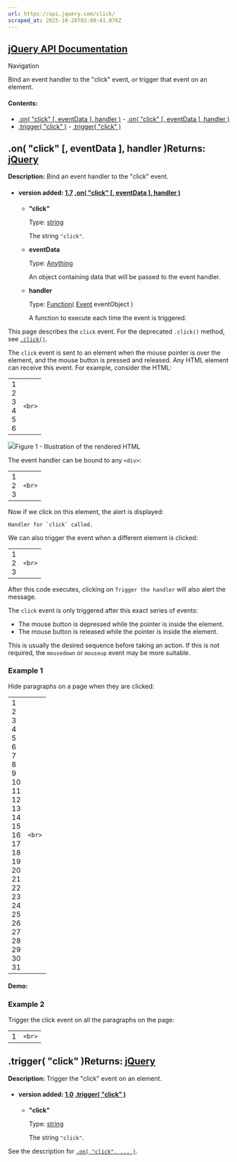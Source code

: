 ```yaml
---
url: https://api.jquery.com/click/
scraped_at: 2025-10-20T03:09:41.076Z
---
```


## [jQuery API Documentation](https://jquery.com/ "jQuery API Documentation")

Navigation

Bind an event handler to the "click" event, or trigger that event on an element.

#### Contents:

- [.on( "click" \[, eventData \], handler )](https://api.jquery.com/click/#on1)  - [.on( "click" \[, eventData \], handler )](https://api.jquery.com/click/#on-%22click%22-eventData-handler)
- [.trigger( "click" )](https://api.jquery.com/click/#trigger2)  - [.trigger( "click" )](https://api.jquery.com/click/#trigger-%22click%22)

## .on( "click" \[, eventData \], handler )Returns: [jQuery](http://api.jquery.com/Types/\#jQuery)

**Description:** Bind an event handler to the "click" event.

- #### version added: [1.7](https://api.jquery.com/category/version/1.7/) [.on( "click" \[, eventData \], handler )](https://api.jquery.com/click/\#on-%22click%22-eventData-handler)

  - **"click"**

    Type: [string](http://api.jquery.com/Types/#string)

    The string `"click"`.

  - **eventData**

    Type: [Anything](http://api.jquery.com/Types/#Anything)

    An object containing data that will be passed to the event handler.

  - **handler**

    Type: [Function](http://api.jquery.com/Types/#Function)( [Event](http://api.jquery.com/Types/#Event) eventObject )

    A function to execute each time the event is triggered.

This page describes the `click` event. For the deprecated `.click()` method, see [`.click()`](https://api.jquery.com/click-shorthand/).

The `click` event is sent to an element when the mouse pointer is over the element, and the mouse button is pressed and released. Any HTML element can receive this event.
For example, consider the HTML:

|     |     |
| --- | --- |
| 1<br>2<br>3<br>4<br>5<br>6 | ```<br>``` |

![](https://api.jquery.com/resources/0042_05_03.png)Figure 1 - Illustration of the rendered HTML

The event handler can be bound to any `<div>`:

|     |     |
| --- | --- |
| 1<br>2<br>3 | ```<br>``` |

Now if we click on this element, the alert is displayed:

``Handler for `click` called.``

We can also trigger the event when a different element is clicked:

|     |     |
| --- | --- |
| 1<br>2<br>3 | ```<br>``` |

After this code executes, clicking on `Trigger the handler` will also alert the message.

The `click` event is only triggered after this exact series of events:

- The mouse button is depressed while the pointer is inside the element.
- The mouse button is released while the pointer is inside the element.

This is usually the desired sequence before taking an action. If this is not required, the `mousedown` or `mouseup` event may be more suitable.

### Example 1

Hide paragraphs on a page when they are clicked:

|     |     |
| --- | --- |
| 1<br>2<br>3<br>4<br>5<br>6<br>7<br>8<br>9<br>10<br>11<br>12<br>13<br>14<br>15<br>16<br>17<br>18<br>19<br>20<br>21<br>22<br>23<br>24<br>25<br>26<br>27<br>28<br>29<br>30<br>31 | ```<br>``` |

#### Demo:

### Example 2

Trigger the click event on all the paragraphs on the page:

|     |     |
| --- | --- |
| 1 | ```<br>``` |

## .trigger( "click" )Returns: [jQuery](http://api.jquery.com/Types/\#jQuery)

**Description:** Trigger the "click" event on an element.

- #### version added: [1.0](https://api.jquery.com/category/version/1.0/) [.trigger( "click" )](https://api.jquery.com/click/\#trigger-%22click%22)

  - **"click"**

    Type: [string](http://api.jquery.com/Types/#string)

    The string `"click"`.

See the description for [`.on( "click", ... )`](https://api.jquery.com/click/#on1).